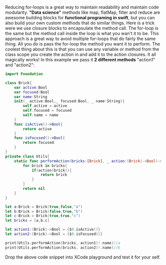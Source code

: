Reducing for-loops is a great way to maintain readability and maintain code modularity. **"Data science"** methods like map, flatMap, filter and reduce are awesome building blocks for **functional programing in swift**, but you can also build your own custom methods that do similar things. <!--more--> Here is a trick were we use closure blocks to encapsulate the method call. The for-loop is the same but the method call inside the loop is what you wan't it to be. This approach is a great way to avoid multiple for-loops that do fairly the same thing. All you do is pass the for-loop the method you want it to perform. The coolest thing about this is that you can use any variable or method from the class scope you create the action in and add it to the action closures. It all magically works! In this example we pass it **2 different methods** "action1" and "action2": 

```swift
import Foundation

class Brick{
    var active:Bool
    var focused:Bool
    var name:String
    init(_ active:Bool,_ focused:Bool, _ name:String){
        self.active = active
        self.focused = focused
        self.name = name
    }
    func isActive()->Bool{
        return active
    }
    func isFocused()->Bool{
        return focused
    }
}
private class Utils{
    static func performAction(bricks:[Brick], _ action:(Brick)->Bool)->Brick?{//TODO: the brick bool part you should make into a typealias
        for brick in bricks{
            if(action(brick)){
            	return brick
            }
        }
        return nil
    }
}

let a:Brick = Brick(true,false,"a")
let b:Brick = Brick(false,true,"b")
let c:Brick = Brick(true,true,"c")
let bricks = [a,b,c]

let action1:(Brick)->Bool = {$0.isActive()}
let action2:(Brick)->Bool = {$0.isFocused()}

print(Utils.performAction(bricks, action1)!.name)//a
print(Utils.performAction(bricks, action2)!.name)//b
```

Drop the above code snippet into XCode playground and test it for your self. 


